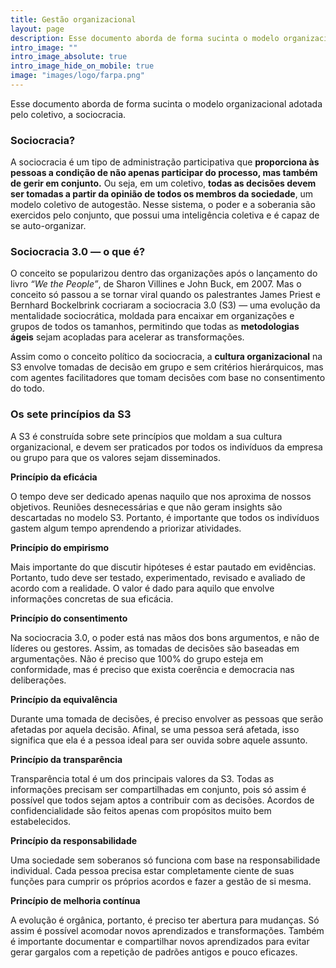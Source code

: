 ```yaml
---
title: Gestão organizacional
layout: page
description: Esse documento aborda de forma sucinta o modelo organizacional adotada pelo coletivo
intro_image: ""
intro_image_absolute: true
intro_image_hide_on_mobile: true
image: "images/logo/farpa.png"
---
```


Esse documento aborda de forma sucinta o modelo organizacional adotada pelo coletivo, a sociocracia.

### **Sociocracia?**

A sociocracia é um tipo de administração participativa que **proporciona às pessoas a condição de não apenas participar do processo, mas também de gerir em conjunto.** Ou seja, em um coletivo, **todas as decisões devem ser tomadas a partir da opinião de todos os membros da sociedade**, um modelo coletivo de autogestão. Nesse sistema, o poder e a soberania são exercidos pelo conjunto, que possui uma inteligência coletiva e é capaz de se auto-organizar.

### **Sociocracia 3.0 ― o que é?**

O conceito se popularizou dentro das organizações após o lançamento do livro *“We the People”*, de Sharon Villines e John Buck, em 2007. Mas o conceito só passou a se tornar viral quando os palestrantes James Priest e Bernhard Bockelbrink cocriaram a sociocracia 3.0 (S3) ― uma evolução da mentalidade sociocrática, moldada para encaixar em organizações e grupos de todos os tamanhos, permitindo que todas as **metodologias ágeis** sejam acopladas para acelerar as transformações.

Assim como o conceito político da sociocracia, a **cultura organizacional** na S3 envolve tomadas de decisão em grupo e sem critérios hierárquicos, mas com agentes facilitadores que tomam decisões com base no consentimento do todo.

### **Os sete princípios da S3**

A S3 é construída sobre sete princípios que moldam a sua cultura organizacional, e devem ser praticados por todos os indivíduos da empresa ou grupo para que os valores sejam disseminados.

**Princípio da eficácia**

O tempo deve ser dedicado apenas naquilo que nos aproxima de nossos objetivos. Reuniões desnecessárias e que não geram insights são descartadas no modelo S3. Portanto, é importante que todos os indivíduos gastem algum tempo aprendendo a priorizar atividades.

**Princípio do empirismo**

Mais importante do que discutir hipóteses é estar pautado em evidências. Portanto, tudo deve ser testado, experimentado, revisado e avaliado de acordo com a realidade. O valor é dado para aquilo que envolve informações concretas de sua eficácia.

**Princípio do consentimento**

Na sociocracia 3.0, o poder está nas mãos dos bons argumentos, e não de líderes ou gestores. Assim, as tomadas de decisões são baseadas em argumentações. Não é preciso que 100% do grupo esteja em conformidade, mas é preciso que exista coerência e democracia nas deliberações.

**Princípio da equivalência**

Durante uma tomada de decisões, é preciso envolver as pessoas que serão afetadas por aquela decisão. Afinal, se uma pessoa será afetada, isso significa que ela é a pessoa ideal para ser ouvida sobre aquele assunto.

**Princípio da transparência**

Transparência total é um dos principais valores da S3. Todas as informações precisam ser compartilhadas em conjunto, pois só assim é possível que todos sejam aptos a contribuir com as decisões. Acordos de confidencialidade são feitos apenas com propósitos muito bem estabelecidos.

**Princípio da responsabilidade**

Uma sociedade sem soberanos só funciona com base na responsabilidade individual. Cada pessoa precisa estar completamente ciente de suas funções para cumprir os próprios acordos e fazer a gestão de si mesma.

**Princípio de melhoria contínua**

A evolução é orgânica, portanto, é preciso ter abertura para mudanças. Só assim é possível acomodar novos aprendizados e transformações. Também é importante documentar e compartilhar novos aprendizados para evitar gerar gargalos com a repetição de padrões antigos e pouco eficazes.